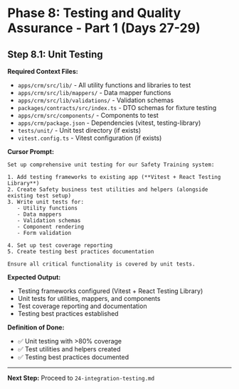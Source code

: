 # Phase 8: Testing and Quality Assurance - Part 1 (Days 27-29)

## Step 8.1: Unit Testing

**Required Context Files:**
- `apps/crm/src/lib/` - All utility functions and libraries to test
- `apps/crm/src/lib/mappers/` - Data mapper functions
- `apps/crm/src/lib/validations/` - Validation schemas
- `packages/contracts/src/index.ts` - DTO schemas for fixture testing
- `apps/crm/src/components/` - Components to test
- `apps/crm/package.json` - Dependencies (vitest, testing-library)
- `tests/unit/` - Unit test directory (if exists)
- `vitest.config.ts` - Vitest configuration (if exists)

**Cursor Prompt:**

```
Set up comprehensive unit testing for our Safety Training system:

1. Add testing frameworks to existing app (**Vitest + React Testing Library**)
2. Create Safety business test utilities and helpers (alongside existing test setup)
3. Write unit tests for:
   - Utility functions
   - Data mappers
   - Validation schemas
   - Component rendering
   - Form validation

4. Set up test coverage reporting
5. Create testing best practices documentation

Ensure all critical functionality is covered by unit tests.
```

**Expected Output:**

- Testing frameworks configured (Vitest + React Testing Library)
- Unit tests for utilities, mappers, and components
- Test coverage reporting and documentation
- Testing best practices established

**Definition of Done:**

- ✅ Unit testing with >80% coverage
- ✅ Test utilities and helpers created
- ✅ Testing best practices documented

---

**Next Step:** Proceed to `24-integration-testing.md`